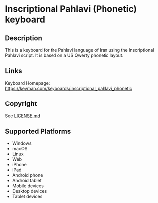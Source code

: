 Inscriptional Pahlavi (Phonetic) keyboard
==============

Description
-----------
This is a keyboard for the Pahlavi language of Iran using the Inscriptional Pahlavi script. It is based on a US Qwerty phonetic layout.

Links
-----
Keyboard Homepage: https://keyman.com/keyboards/inscriptional_pahlavi_phonetic

Copyright
---------
See [LICENSE.md](LICENSE.md)

Supported Platforms
-------------------
 * Windows
 * macOS
 * Linux
 * Web
 * iPhone
 * iPad
 * Android phone
 * Android tablet
 * Mobile devices
 * Desktop devices
 * Tablet devices

